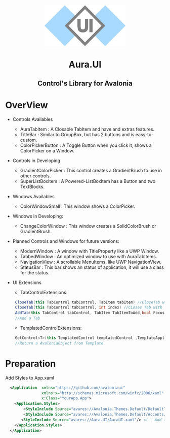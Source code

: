 <h1 align="center">
<img src="DesignSources/auraui-logo.png" width="256"/>
<br/><br/>
Aura.UI
</h1>
<h2 align="center">Control's Library for Avalonia</h2>

# OverView

* Controls Availables
  *  AuraTabItem : A Closable TabItem and have and extras features.
  *  TitleBar : Similar to GroupBox, but has 2 buttons and is easy-to-custom.
  *  ColorPickerButton : A Toggle Button when you click it, shows a ColorPicker on a Window.

* Controls in Developing
   * GradientColorPicker : This control creates a GradientBrush to use in other controls.
   * SuperListBoxItem : A Powered-ListBoxItem has a Button and two TextBlocks.
* Windows Availables
   * ColorWindowSmall : This window shows a ColorPicker.

* Windows in Developing:
   * ChangeColorWindow : This window creates a SolidColorBrush or GradientBrush.

* Planned Controls and Windows for future versions:
   * ModernWindow : A window with TitleProperty like a UWP Window.
   * TabbedWindow : An optimized window to use with AuraTabItems. 
   * NavigationView : A scrollable MenuItems, like UWP NavigationView.
   * StatusBar : This bar shows an status of application, it will use a class for the status.

* UI Extensions
   * TabControlExtensions:
   ```c#
    CloseTab(this TabControl tabControl, TabItem tabItem) //CloseTab with itself
    CloseTab(this TabControl tabControl, int index) //CLoses Tab with index
    AddTab(this TabControl tabControl, TabItem TabItemToAdd,bool Focus)
    //Add a Tab 
   ```
   * TemplatedControlExtensions:
   ```c#
    GetControl<T>(this TemplatedControl templatedControl ,TemplateAppliedEventArgs e, string name) where T : AvaloniaObject
    //Return a AvaloniaObject from Template
   ```

# Preparation

Add Styles to App.xaml

```xml
  <Application  xmlns="https://github.com/avaloniaui"
                xmlns:x="http://schemas.microsoft.com/winfx/2006/xaml"
                x:Class="YourApp.App">
    <Application.Styles>
        <StyleInclude Source="avares://Avalonia.Themes.Default/DefaultTheme.xaml"/>
        <StyleInclude Source="avares://Avalonia.Themes.Default/Accents/BaseDark.xaml"/>
       <StyleInclude Source="avares://Aura.UI/AuraUI.xaml"/> <!-- Add this Source -->
    </Application.Styles>
  </Application>
```